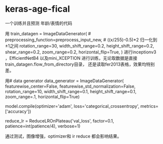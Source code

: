 # keras-age-fical
一个训练并且预测 年龄/表情的代码


用 train_datagen = ImageDataGenerator(
        # preprocessing_function=preprocess_input_new,  # ((x/255)-0.5)*2  归一化到±1之间
        rotation_range=30,
        width_shift_range=0.2,
        height_shift_range=0.2,
        shear_range=0.2,
        zoom_range=0.2,
        horizontal_flip=True,
    )
进行inceptionv3 ，EfficientNetB4 以及mini_XCEPTION 进行训练，无论取数据是直接train_datagen.flow_from_directory目录，
还是读取fer2013表格，效果均特别差。

用# data generator
data_generator = ImageDataGenerator(
                        featurewise_center=False,
                        featurewise_std_normalization=False,
                        rotation_range=10,
                        width_shift_range=0.1,
                        height_shift_range=0.1,
                        zoom_range=.1,
                        horizontal_flip=True)

model.compile(optimizer='adam', loss='categorical_crossentropy',
              metrics=['accuracy'])

reduce_lr = ReduceLROnPlateau('val_loss', factor=0.1,
                              patience=int(patience/4), verbose=1)

通过测试，图像增强，optimizer和 ir reduce 都会影响结果。



